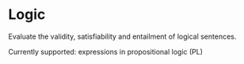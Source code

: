 # Logic

Evaluate the validity, satisfiability and entailment of logical sentences.

Currently supported: expressions in propositional logic (PL)
